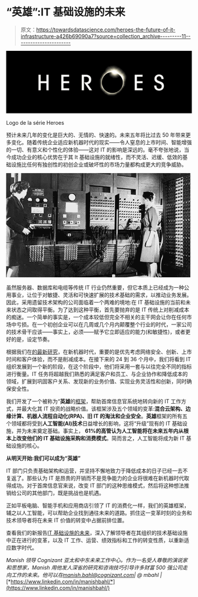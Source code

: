 # “英雄”:IT 基础设施的未来

> 原文：<https://towardsdatascience.com/heroes-the-future-of-it-infrastructure-a426b69090a7?source=collection_archive---------11----------------------->

![](img/8787bb00396d55df721925f3fc3008e0.png)

Logo de la série Heroes

预计未来几年的变化是巨大的、无情的、快速的。未来五年将比过去 50 年带来更多变化。随着传统企业适应新机器时代的现实——令人窒息的上市时间、智能增强的一切、有意义和个性化的体验——这对 IT 的影响是深远的。毫不夸张地说，当今成功企业的核心优势在于其 It 基础设施的就绪性，而不灵活、迟缓、低效的基础设施比任何有独创性的初创企业或破坏性的市场力量都构成更大的竞争威胁。

![](img/bc12ef6066d1668fd5e427764b88e86c.png)

虽然服务器、数据库和电缆等传统 IT 行业仍然重要，但它本质上已经成为一种公用事业，让位于对敏捷、灵活和可快速扩展的技术基础的需求，以推动业务发展。因此，采用遗留技术架构的公司面临着一个两难的境地:在 IT 基础设施的当前和未来状态之间取得平衡。为了达到这种平衡，首先要抛弃的是 IT 传统上对削减成本的痴迷。一个简单的事实是，一个成本较低但完全不相关的主干网会让你在任何市场中亏损。在一个初创企业可以在几周或几个月内颠覆整个行业的时代，一家公司的技术骨干应该——事实上，必须——赋予它立即适应的能力(和敏捷性)，或者更好的是，设定节奏。

根据我们在[的最新研究](https://www.cognizant.com/whitepapers/the-future-of-it-infrastructure-codex2946.pdf)，在新机器时代，重要的是优先考虑网络安全、创新、上市时间和客户体验，而不是削减成本。在接下来的 24 到 36 个月中，我们将看到 IT 组织发展到一个新的阶段，在这个阶段中，他们将采用一套与以往完全不同的指标进行衡量。IT 任务将超越我们熟悉的满足客户和员工、与企业协作和降低成本的领域，扩展到巩固客户关系、发现新的业务价值、实现业务灵活性和创新，同时确保安全性。

我们开发了一个被称为“**英雄**的[框架](https://www.cognizant.com/whitepapers/the-future-of-it-infrastructure-codex2946.pdf)，帮助首席信息官系统地转向新的 IT 工作方式，并最大化其 IT 投资的战略价值。该框架涉及五个领域的变革:**混合云架构、边缘计算、机器人流程自动化(RPA)、旧 IT 的淘汰和企业安全**。**英雄**框架的所有五个领域都将受到**人工智能(AI)技术**日益增长的影响，这将“升级”现有的 IT 基础设施，并为未来奠定基础。事实上， **61%的高管认为人工智能将在未来五年内从根本上改变他们的 IT 基础设施采购和消费模式**。简而言之，人工智能将成为新 IT 基础设施的核心。

**从明天开始:我们可以成为“英雄”**

IT 部门只负责基础架构和运营，并坚持不懈地致力于降低成本的日子已经一去不复返了。那些认为 IT 是昂贵的开销而不是竞争能力的企业将很难在新机器时代取得成功。对于首席信息官来说，改变 IT 部门的这种思维模式，然后将这种想法推销给公司的其他部门，既是挑战也是机遇。

正如平板电脑、智能手机和应用商店引领了 IT 的消费化一样，我们的英雄框架，辅之以人工智能，可以帮助企业找到通往未来的道路。抓住这一变革时刻的业务和技术领导者将在未来 IT 价值的转变中占据前排位置。

查看我们的新报告[IT 基础设施的未来](https://www.cognizant.com/whitepapers/the-future-of-it-infrastructure-codex2946.pdf)，深入了解领导者在其组织的技术基础设施中正在进行的变革，以及 IT 工作、运营、绩效指标和工作的转变性质，以重新适应数字时代。

*Manish 领导 Cognizant 亚太和中东未来工作中心。作为一名受人尊敬的演说家和思想家，Manish 用他发人深省的研究和咨询技巧引导许多财富 500 强公司走向工作的未来。他可以在*[*manish.bahl@cognizant.com*](http://mailto:manish.bahl@cognizant.com/)*| @ mbahl |*[*https://www.linkedin.com/in/manishbahl/*](https://www.linkedin.com/in/manishbahl/)